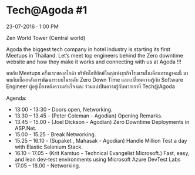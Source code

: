 # Tech@Agoda #1

23-07-2016 · 1:00 PM

Zen World Tower (Central world)

Agoda the biggest tech company in hotel industry is starting its first Meetups in Thailand. Let’s meet top engineers behind the Zero downtime website and how they make it works and connecting with us at Agoda !!!

พบกับ Meetups ครั้งแรกของอโกด้า บริษัทไอทียักษ์ใหญ่แห่งธุรกิจโรงแรมในเดือนกรกฎาคมนี้ มาพบกับเบื้องหลังการพัฒนาระบบในระดับ Zero Down Time แลกเปลี่ยนความรู้กับ Software Engineer ผู้อยู่เบื้องหลังความสำเร็จ และ ร่วมแบ่งปันความรู้กับพวกเราที่ Tech@Agoda

Agenda:

* 13:00 - 13:30 - Doors open, Networking.
* 13.30 – 13.45 - (Peter Coleman - Agodian) Opening Remarks.
* 13.45 – 15.00 - (Joel Dickson - Agodian) Zero Downtime Deployments in ASP.Net.
* 15.00 - 15.25 - Break Networking.
* 15.25 – 16.10 - (Supaket , Mahasak - Agodian) Handle Million Test a day with Elastic Selenium Stack.
* 16.10 – 17.05 - (Krit Kamtuo - Technical Evangelist Microsoft.) Fast, easy, and lean dev-test environments using Microsoft Azure DevTest Labs
* 17.05 – 18.00 - Networking.

